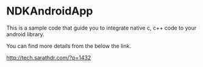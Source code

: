 # NDKAndroidApp

This is a sample code that guide you to integrate native c, c++ code to your android library. 

You can find more details from the below the link.

http://tech.sarathdr.com/?p=1432



